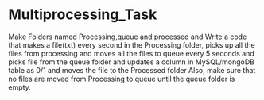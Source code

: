 # Multiprocessing_Task

Make Folders named Processing,queue and processed and Write a code that makes a file(txt) every second 
in the Processing folder, picks up all the files from processing and moves all the files to queue every 5 seconds 
and picks file from the queue folder and updates a column in MySQL/mongoDB table as 0/1 and moves the file to the Processed folder
Also, make sure that no files are moved from Processing to queue until the queue folder is empty.
